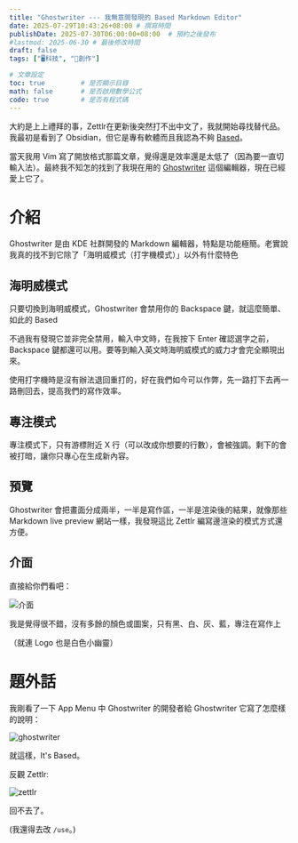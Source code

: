 ```yaml
---
title: "Ghostwriter --- 我無意間發現的 Based Markdown Editor"
date: 2025-07-29T10:43:26+08:00 # 撰寫時間
publishDate: 2025-07-30T06:00:00+08:00  # 預約之後發布
#lastmod: 2025-06-30 # 最後修改時間
draft: false
tags: ["🖥️科技", "📝創作"]

# 文章設定
toc: true         # 是否顯示目錄
math: false       # 是否啟用數學公式
code: true        # 是否有程式碼
---
```


大約是上上禮拜的事，Zettlr在更新後突然打不出中文了，我就開始尋找替代品。我最初是看到了 Obsidian，但它是專有軟體而且我認為不夠 [Based](https://tux24.xyz/articles/based)。

當天我用 Vim 寫了開放格式那篇文章，覺得還是效率還是太低了（因為要一直切輸入法）。最終我不知怎的找到了我現在用的 [Ghostwriter](https://ghostwriter.kde.org/) 這個編輯器，現在已經愛上它了。

# 介紹

Ghostwriter 是由 KDE 社群開發的 Markdown 編輯器，特點是功能極簡。老實說我真的找不到它除了「海明威模式（打字機模式）」以外有什麼特色

## 海明威模式

只要切換到海明威模式，Ghostwriter 會禁用你的 Backspace 鍵，就這麼簡單、如此的 Based

不過我有發現它並非完全禁用，輸入中文時，在我按下 Enter 確認選字之前，Backspace 鍵都還可以用。要等到輸入英文時海明威模式的威力才會完全顯現出來。

使用打字機時是沒有辦法退回重打的，好在我們如今可以作弊，先一路打下去再一路刪回去，提高我們的寫作效率。

## 專注模式

專注模式下，只有游標附近 X 行（可以改成你想要的行數），會被強調。剩下的會被打暗，讓你只專心在生成新內容。

## 預覽

Ghostwriter 會把畫面分成兩半，一半是寫作區，一半是渲染後的結果，就像那些 Markdown live preview  網站一樣，我發現這比 Zettlr 編寫邊渲染的模式方式還方便。

## 介面

直接給你們看吧：

![介面](https://tux24.xyz/articles/ghostwriter/images/1_resized.jpg)

我是覺得很不錯，沒有多餘的顏色或圖案，只有黑、白、灰、藍，專注在寫作上

（就連 Logo 也是白色小幽靈）

# 題外話

我剛看了一下 App Menu 中 Ghostwriter 的開發者給 Ghostwriter 它寫了怎麼樣的說明：

![ghostwriter](https://tux24.xyz/articles/ghostwriter/images/3_resized.jpg)

就這樣，It's Based。

反觀 Zettlr:

![zettlr](https://tux24.xyz/articles/ghostwriter/images/4_resized.jpg)

回不去了。

(我還得去改 `/use`。)
